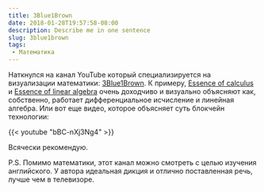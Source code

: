 ```yaml
---
title: 3Blue1Brown
date: 2018-01-28T19:57:58-08:00
description: Describe me in one sentence
slug: 3blue1brown
tags:
 - Математика
---
```


Наткнулся на канал YouTube который специализируется на визуализации
математики: [3Blue1Brown][1]. К примеру, [Essence of calculus][2] и
[Essence of linear algebra][3] очень доходчиво и визуально объясняют как,
собственно, работает дифференциальное исчисление и линейная алгебра. Или вот
еще видео, которое объясняет суть блокчейн технологии:

{{< youtube "bBC-nXj3Ng4" >}}

Всячески рекомендую.

P.S. Помимо математики, этот канал можно смотреть с целью изучения английского.
У автора идеальная дикция и отлично поставленная речь, лучше чем в телевизоре.

<!--more-->

[1]: https://www.youtube.com/channel/UCYO_jab_esuFRV4b17AJtAw
[2]: https://www.youtube.com/watch?v=WUvTyaaNkzM&list=PLZHQObOWTQDMsr9K-rj53DwVRMYO3t5Yr
[3]: https://www.youtube.com/watch?v=kjBOesZCoqc&list=PLZHQObOWTQDPD3MizzM2xVFitgF8hE_ab
